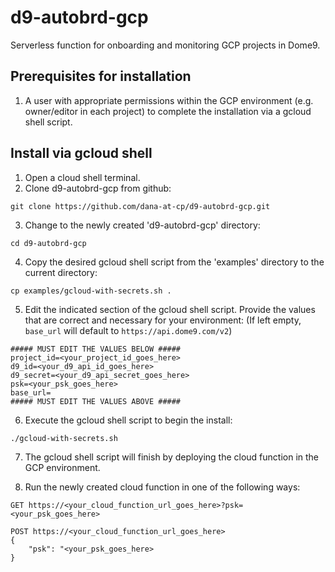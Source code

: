 # d9-autobrd-gcp
Serverless function for onboarding and monitoring GCP projects in Dome9.

## Prerequisites for installation

1. A user with appropriate permissions within the GCP environment (e.g. owner/editor in each project) to complete the installation via a gcloud shell script.

## Install via gcloud shell

1. Open a cloud shell terminal.
2. Clone d9-autobrd-gcp from github:

```
git clone https://github.com/dana-at-cp/d9-autobrd-gcp.git
```

3. Change to the newly created 'd9-autobrd-gcp' directory:

```
cd d9-autobrd-gcp
```

4. Copy the desired gcloud shell script from the 'examples' directory to the current directory:

```
cp examples/gcloud-with-secrets.sh .
```

5. Edit the indicated section of the gcloud shell script. Provide the values that are correct and necessary for your environment: (If left empty, ``base_url`` will default to ``https://api.dome9.com/v2``)

```
##### MUST EDIT THE VALUES BELOW #####
project_id=<your_project_id_goes_here>
d9_id=<your_d9_api_id_goes_here>
d9_secret=<your_d9_api_secret_goes_here>
psk=<your_psk_goes_here>
base_url=
##### MUST EDIT THE VALUES ABOVE #####
```

6. Execute the gcloud shell script to begin the install:

```
./gcloud-with-secrets.sh
```

7. The gcloud shell script will finish by deploying the cloud function in the GCP environment.


8. Run the newly created cloud function in one of the following ways:
```
GET https://<your_cloud_function_url_goes_here>?psk=<your_psk_goes_here>
```
```
POST https://<your_cloud_function_url_goes_here>
{
    "psk": "<your_psk_goes_here>
}
```
